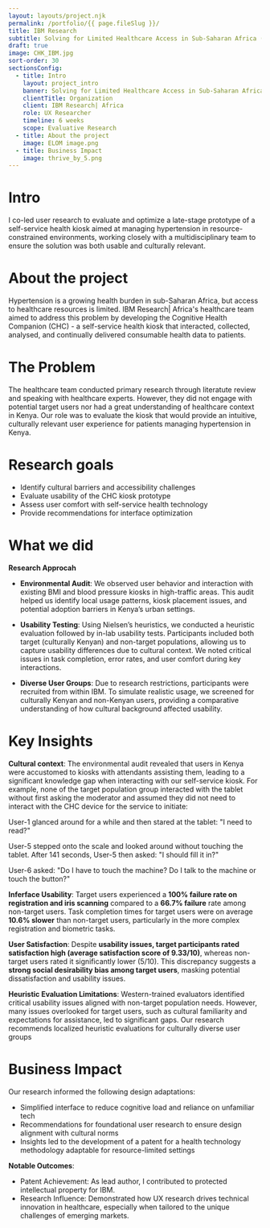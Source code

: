 ```yaml
---
layout: layouts/project.njk
permalink: /portfolio/{{ page.fileSlug }}/
title: IBM Research
subtitle: Solving for Limited Healthcare Access in Sub-Saharan Africa (Coming soon)
draft: true
image: CHK_IBM.jpg
sort-order: 30
sectionsConfig:
  - title: Intro
    layout: project_intro
    banner: Solving for Limited Healthcare Access in Sub-Saharan Africa
    clientTitle: Organization
    client: IBM Research| Africa
    role: UX Researcher
    timeline: 6 weeks
    scope: Evaluative Research
  - title: About the project
    image: ELOM image.png
  - title: Business Impact
    image: thrive_by_5.png
---
```

# Intro
I co-led user research to evaluate and optimize a late-stage prototype of a self-service health kiosk aimed at managing hypertension in resource-constrained environments, working closely with a multidisciplinary team to ensure the solution was both usable and culturally relevant.


# About the project
Hypertension is a growing health burden in sub-Saharan Africa, but access to healthcare resources is limited. IBM Research| Africa's healthcare team aimed to address this problem by developing the Cognitive Health Companion (CHC) - a self-service health kiosk that  interacted, collected, analysed, and continually delivered consumable health data to patients. 


# The Problem
The healthcare team conducted primary research through literatute review and speaking with healthcare experts. However, they did not engage with potential target users nor had a great understanding of healthcare context in Kenya. Our role was to evaluate the kiosk that would provide an intuitive, culturally relevant user experience for patients managing hypertension in Kenya. 

# Research goals
- Identify cultural barriers and accessibility challenges
- Evaluate usability of the CHC kiosk prototype
- Assess user comfort with self-service health technology
- Provide recommendations for interface optimization



# What we did

**Research Approcah**
- **Environmental Audit**: We observed user behavior and interaction with existing BMI and blood pressure kiosks in high-traffic areas. This audit helped us identify local usage patterns, kiosk placement issues, and potential adoption barriers in Kenya’s urban settings.

- **Usability Testing**: Using Nielsen’s heuristics, we conducted a heuristic evaluation followed by in-lab usability tests. Participants included both target (culturally Kenyan) and non-target populations, allowing us to capture usability differences due to cultural context. We noted critical issues in task completion, error rates, and user comfort during key interactions.

- **Diverse User Groups**: Due to research restrictions, participants were recruited from within IBM. To simulate realistic usage, we screened for culturally Kenyan and non-Kenyan users, providing a comparative understanding of how cultural background affected usability.
  

# Key Insights

**Cultural context**: The environmental audit revealed that users in Kenya were accustomed to kiosks with attendants assisting them, leading to a significant knowledge gap when interacting with our self-service kiosk. For example, none of the target population group interacted with the tablet without first asking the moderator and assumed they did not need to interact with the CHC device for the service to initiate:

User-1 glanced around for a while and then stared at the tablet: "I need to read?"

User-5 stepped onto the scale and looked around without touching the tablet. After 141 seconds, User-5 then asked: "I should fill it in?"

User-6 asked: "Do I have to touch the machine? Do I talk to the machine or touch the button?"

**Inferface Usability**: Target users experienced a **100% failure rate on registration and iris scanning** compared to a **66.7% failure** rate among non-target users. Task completion times for target users were on average **10.6% slower** than non-target users, particularly in the more complex registration and biometric tasks.

**User Satisfaction**: Despite **usability issues, target participants rated satisfaction high (average satisfaction score of 9.33/10)**, whereas non-target users rated it significantly lower (5/10). This discrepancy suggests a **strong social desirability bias among target users**, masking potential dissatisfaction and usability issues.

**Heuristic Evaluation Limitations**: Western-trained evaluators identified critical usability issues aligned with non-target population needs. However, many issues overlooked for target users, such as cultural familiarity and expectations for assistance, led to significant gaps. Our research recommends localized heuristic evaluations for culturally diverse user groups​


# Business Impact

Our research informed the following design adaptations:

- Simplified interface to reduce cognitive load and reliance on unfamiliar tech
- Recommendations for foundational user research to ensure design alignment with cultural norms
- Insights led to the development of a patent for a health technology methodology adaptable for resource-limited settings

**Notable Outcomes**:
- Patent Achievement: As lead author, I contributed to protected intellectual property for IBM.
- Research Influence: Demonstrated how UX research drives technical innovation in healthcare, especially when tailored to the unique challenges of emerging markets.


